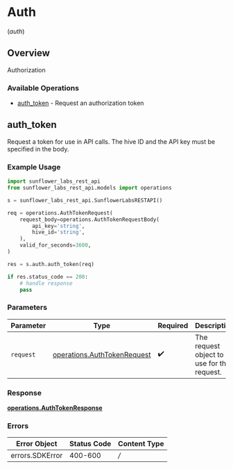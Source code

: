# Auth
(*auth*)

## Overview

Authorization

### Available Operations

* [auth_token](#auth_token) - Request an authorization token

## auth_token

Request a token for use in API calls. The hive ID and the API key must be specified in the body.

### Example Usage

```python
import sunflower_labs_rest_api
from sunflower_labs_rest_api.models import operations

s = sunflower_labs_rest_api.SunflowerLabsRESTAPI()

req = operations.AuthTokenRequest(
    request_body=operations.AuthTokenRequestBody(
        api_key='string',
        hive_id='string',
    ),
    valid_for_seconds=3600,
)

res = s.auth.auth_token(req)

if res.status_code == 200:
    # handle response
    pass
```

### Parameters

| Parameter                                                                  | Type                                                                       | Required                                                                   | Description                                                                |
| -------------------------------------------------------------------------- | -------------------------------------------------------------------------- | -------------------------------------------------------------------------- | -------------------------------------------------------------------------- |
| `request`                                                                  | [operations.AuthTokenRequest](../../models/operations/authtokenrequest.md) | :heavy_check_mark:                                                         | The request object to use for the request.                                 |


### Response

**[operations.AuthTokenResponse](../../models/operations/authtokenresponse.md)**
### Errors

| Error Object    | Status Code     | Content Type    |
| --------------- | --------------- | --------------- |
| errors.SDKError | 400-600         | */*             |
